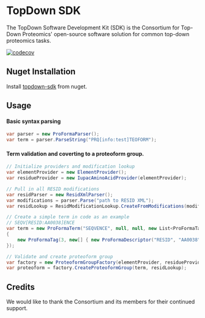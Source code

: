 # TopDown SDK
The TopDown Software Development Kit (SDK) is the Consortium for Top-Down Proteomics' open-source software solution for common top-down proteomics tasks.

[![codecov](https://codecov.io/gh/topdownproteomics/sdk/branch/master/graph/badge.svg?token=T8Kf00TGxl)](https://codecov.io/gh/topdownproteomics/sdk)

## Nuget Installation
Install [topdown-sdk](https://www.nuget.org/packages/TopDownProteomics) from nuget.

## Usage
#### Basic syntax parsing
```csharp
var parser = new ProFormaParser();
var term = parser.ParseString("PRQ[info:test]TEOFORM");
```
#### Term validation and coverting to a proteoform group.
```csharp
// Initialize providers and modification lookup
var elementProvider = new ElementProvider();
var residueProvider = new IupacAminoAcidProvider(elementProvider);

// Pull in all RESID modifications
var residParser = new ResidXmlParser();
var modifications = parser.Parse("path to RESID XML");
var residLookup = ResidModificationLookup.CreateFromModifications(modifications, elementProvider);

// Create a simple term in code as an example
// SEQV[RESID:AA0038]ENCE
var term = new ProFormaTerm("SEQVENCE", null, null, new List<ProFormaTag>
{
    new ProFormaTag(3, new[] { new ProFormaDescriptor("RESID", "AA0038") })
});

// Validate and create proteoform group
var factory = new ProteoformGroupFactory(elementProvider, residueProvider);
var proteoform = factory.CreateProteoformGroup(term, residLookup);
```

## Credits
We would like to thank the Consortium and its members for their continued support.
